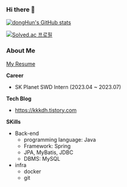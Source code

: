 ### Hi there 👋
[![dongHun's GitHub stats](https://github-readme-stats.vercel.app/api?username=rkdehdgns1230&show_icons=true)](https://github.com/anuraghazra/github-readme-stats)

[![Solved.ac
프로필](http://mazassumnida.wtf/api/generate_badge?boj=fdc114)](https://solved.ac/fdc114)  

### About Me
[My Resume](https://atlantic-patient-6e2.notion.site/fb753c0efdb949c396e03b9010065221?pvs=4)

**Career**
- SK Planet SWD Intern (2023.04 ~ 2023.07)

**Tech Blog**
- https://kkkdh.tistory.com

**SKills**
- Back-end
  - programming language: Java
  - Framework: Spring
  - JPA, MyBatis, JDBC
  - DBMS: MySQL
- infra
  - docker
  - git


